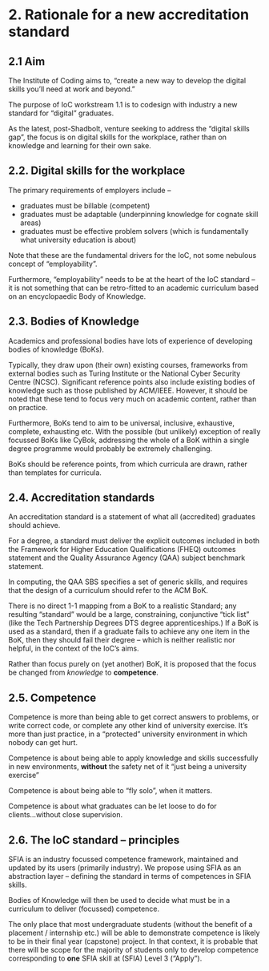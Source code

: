 # 2. Rationale for a new accreditation standard

## 2.1 Aim

The Institute of Coding aims to, “create a new way to develop the digital skills you’ll need at work and beyond.”

The purpose of IoC workstream 1.1 is to codesign with industry a new standard for “digital” graduates.

As the latest, post-Shadbolt, venture seeking to address the “digital skills gap”, the focus is on digital skills for the workplace, rather than on knowledge and learning for their own sake.

## 2.2. Digital skills for the workplace

The primary requirements of employers include –

- graduates must be billable (competent)
- graduates must be adaptable (underpinning knowledge for cognate skill areas)
- graduates must be effective problem solvers (which is fundamentally what university education is about)

Note that these are the fundamental drivers for the IoC, not some nebulous concept of “employability”.

Furthermore, “employability” needs to be at the heart of the IoC standard – it is not something that can be retro-fitted to an academic curriculum based on an encyclopaedic Body of Knowledge.

## 2.3. Bodies of Knowledge

Academics and professional bodies have lots of experience of developing bodies of knowledge (BoKs).

Typically, they draw upon (their own) existing courses, frameworks from external bodies such as Turing Institute or the National Cyber Security Centre (NCSC).  Significant reference points also include existing bodies of knowledge such as those published by ACM/IEEE.  However, it should be noted that these tend to focus very much on academic content, rather than on practice.

Furthermore, BoKs tend to aim to be universal, inclusive, exhaustive, complete, exhausting etc.  With the possible (but unlikely) exception of really focussed BoKs like CyBok, addressing the whole of a BoK within a single degree programme would probably be extremely challenging.  

BoKs should be reference points, from which curricula are drawn, rather than templates for curricula.

## 2.4. Accreditation standards

An accreditation standard is a statement of what all (accredited) graduates should achieve.

For a degree, a standard must deliver the explicit outcomes included in both the Framework for Higher Education Qualifications (FHEQ) outcomes statement and the Quality Assurance Agency (QAA) subject benchmark statement.  

In computing, the QAA SBS specifies a set of generic skills, and requires that the design of a curriculum should refer to the ACM BoK.

There is no direct 1-1 mapping from a BoK to a realistic Standard; any resulting “standard” would be a large, constraining, conjunctive “tick list” (like the Tech Partnership Degrees DTS degree apprenticeships.)  If a BoK is used as a standard, then if a graduate fails to achieve any one item in the BoK, then they should fail their degree – which is neither realistic nor helpful, in the context of the IoC’s aims.  

Rather than focus purely on (yet another) BoK, it is proposed that the focus be changed from *knowledge* to **competence**.

## 2.5. Competence

Competence is more than being able to get correct answers to problems, or write correct code, or complete any other kind of university exercise.
It’s more than just practice, in a “protected” university environment in which nobody can get hurt.

Competence is about being able to apply knowledge and skills successfully in new environments, **without** the safety net of it “just being a university exercise”

Competence is about being able to “fly solo”, when it matters.

Competence is about what graduates can be let loose to do for clients...without close supervision.

## 2.6. The IoC standard – principles

SFIA is an industry focussed competence framework, maintained and updated by its users (primarily industry).
We propose using SFIA as an abstraction layer – defining the standard in terms of competences in SFIA skills.

Bodies of Knowledge will then be used to decide what must be in a curriculum to deliver (focussed) competence.

The only place that most undergraduate students (without the benefit of a placement / internship etc.) will be able to demonstrate competence is likely to be in their final year (capstone) project.  In that context, it is probable that there will be scope for the majority of students only to develop competence corresponding to **one** SFIA skill at (SFIA) Level 3 (“Apply”).
